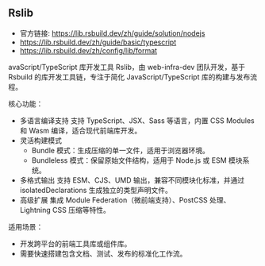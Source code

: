 ## Rslib
- 官方链接: https://lib.rsbuild.dev/zh/guide/solution/nodejs
- https://lib.rsbuild.dev/zh/guide/basic/typescript
- https://lib.rsbuild.dev/zh/config/lib/format

avaScript/TypeScript 库开发工具 Rslib，由 web-infra-dev 团队开发，基于 Rsbuild 的库开发工具链，专注于简化 JavaScript/TypeScript 库的构建与发布流程。

核心功能：
- 多语言编译支持 支持 TypeScript、JSX、Sass 等语言，内置 CSS Modules 和 Wasm 编译，适合现代前端库开发。
- 灵活构建模式
  - Bundle 模式：生成压缩的单一文件，适用于浏览器环境。
  - Bundleless 模式：保留原始文件结构，适用于 Node.js 或 ESM 模块系统。
- 多格式输出 支持 ESM、CJS、UMD 输出，兼容不同模块化标准，并通过 isolatedDeclarations 生成独立的类型声明文件。
- 高级扩展 集成 Module Federation（微前端支持）、PostCSS 处理、Lightning CSS 压缩等特性。
  
适用场景：
- 开发跨平台的前端工具库或组件库。
- 需要快速搭建包含文档、测试、发布的标准化工作流。